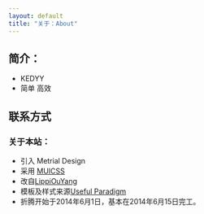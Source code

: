 ```yaml
---
layout: default
title: "关于：About"
---
```


## 简介：

* KEDYY
* 简单 高效 

## 联系方式

<p class="contact">

</p>

### 关于本站：
* 引入 Metrial Design
* 采用 [MUICSS](https://www.muicss.com/)
* 改自[LippiOuYang](https://github.com/LippiOuYang/LippiOuYang.github.io)
* 模板及样式来源[Useful Paradigm](http://usefulparadigm.com/)
* 折腾开始于2014年6月1日，基本在2014年6月15日完工。
